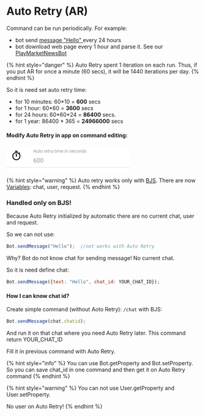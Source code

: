 # Auto Retry \(AR\)

Command can be run periodically. For example:

* bot send [message "Hello" ](https://help.bots.business/store/welcome-bot#good-morning-every-day)every 24 hours
* bot download web page every 1 hour and parse it. See our [PlayMarketNewsBot](https://telegram.me/PlayMarketNewsBot)

{% hint style="danger" %}
Auto Retry spent 1 iteration on each run. Thus, if you put AR for once a minute \(60 secs\), it will be 1440 iterations per day.
{% endhint %}

So it is need set auto retry time:

* for 10 minutes: 60\*10 = **600** secs
* for 1 hour: 60\*60 = **3600** secs
* for 24 hours: 60\*60\*24 = **86400** secs.
* for 1 year: 86400 \* 365 = **24966000** secs

#### Modify Auto Retry in app on command editing:

![Auto retry time can be modified on command editing](../.gitbook/assets/image%20%2842%29.png)



{% hint style="warning" %}
Auto retry works only with [BJS](https://help.bots.business/scenarios-and-bjs). There are now [Variables](https://help.bots.business/scenarios-and-bjs/variables): chat, user, request.
{% endhint %}

### Handled only on BJS!

Because Auto Retry initialized by automatic there are no current chat, user and request. 

So we can not use:

```javascript
Bot.sendMessage("Hello");  //not works with Auto Retry
```

Why? Bot do not know chat for sending message! No current chat.

So it is need define chat:

```javascript
Bot.sendMessage({text: "Hello", chat_id: YOUR_CHAT_ID});
```

#### How I can know chat id?

Create simple command \(without Aoto Retry\): `/chat` with BJS:

```javascript
Bot.sendMessage(chat.chatid);
```

And run it on that chat where you need Auto Retry later. This command return YOUR\_CHAT\_ID

Fill it in previous command with Auto Retry.



{% hint style="info" %}
You can use Bot.getProperty and Bot.setProperty. So you can save chat\_id in one command and then get it on Auto Retry command 
{% endhint %}

{% hint style="warning" %}
You can not use User.getProperty and User.setProperty. 

No user on Auto Retry!
{% endhint %}









